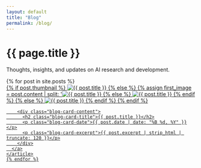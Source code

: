 ```yaml
---
layout: default
title: "Blog"
permalink: /blog/
---
```


<div class="page-header">
  <div class="container">
    <h1>{{ page.title }}</h1>
    <p class="page-description">Thoughts, insights, and updates on AI research and development.</p>
  </div>
</div>

<div class="container">
  <div class="blog-list">
    {% for post in site.posts %}
    <article class="blog-card">
      <a href="{{ post.url | relative_url }}">
        {% if post.thumbnail %}
          <img src="{{ post.thumbnail | relative_url }}" alt="{{ post.title }}" class="blog-card-image">
        {% else %}
          {% assign first_image = post.content | split: '<img ' | slice: 1 %}
          {% if first_image %}
            {% assign img_src = first_image | split: 'src="' | slice: 1 | first | split: '"' | first %}
            {% if img_src %}
              <img src="{{ img_src | relative_url }}" alt="{{ post.title }}" class="blog-card-image">
            {% else %}
              <img src="{{ '/assets/img/default-thumb.svg' | relative_url }}" alt="{{ post.title }}" class="blog-card-image">
            {% endif %}
          {% else %}
            <img src="{{ '/assets/img/default-thumb.svg' | relative_url }}" alt="{{ post.title }}" class="blog-card-image">
          {% endif %}
        {% endif %}

        <div class="blog-card-content">
          <h2 class="blog-card-title">{{ post.title }}</h2>
          <p class="blog-card-date">{{ post.date | date: "%B %d, %Y" }}</p>
          <p class="blog-card-excerpt">{{ post.excerpt | strip_html | truncate: 120 }}</p>
        </div>
      </a>
    </article>
    {% endfor %}
  </div>
</div>

